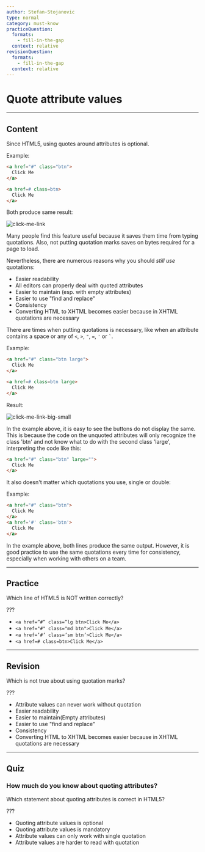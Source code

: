 ```yaml
---
author: Stefan-Stojanovic
type: normal
category: must-know
practiceQuestion:
  formats:
    - fill-in-the-gap
  context: relative
revisionQuestion:
  formats:
    - fill-in-the-gap
  context: relative
---
```


# Quote attribute values


---

## Content

Since HTML5, using quotes around attributes is optional.

Example:

```html
<a href="#" class="btn">
  Click Me
</a>

<a href=# class=btn>
  Click Me
</a>
```

Both produce same result:

![click-me-link](https://img.enkipro.com/1184fa553196db3c06d4aee6934e5d55.png)

Many people find this feature useful because it saves them time from typing quotations. Also, not putting quotation marks saves on bytes required for a page to load. 

Nevertheless, there are numerous reasons why you should *still use* quotations:

- Easier readability
- All editors can properly deal with quoted attributes
- Easier to maintain (esp. with empty attributes)
- Easier to use "find and replace"
- Consistency
- Converting HTML to XHTML becomes easier because in XHTML quotations are necessary

There are times when putting quotations is necessary, like when an attribute contains a space or any of `<`, `>`, `"`, `=`, `'` or `` ` ``.

Example:

```html
<a href="#" class="btn large">
  Click Me
</a>

<a href=# class=btn large>
  Click Me
</a>
```

Result:

![click-me-link-big-small](https://img.enkipro.com/796ceadc553b60a2c00f07c3de9a1bcb.png)

In the example above, it is easy to see the buttons do not display the same. This is because the code on the unquoted attributes will only recognize the class 'btn' and not know what to do with the second class 'large', interpreting the code like this:

```html
<a href="#" class="btn" large="">
  Click Me
</a>
```

It also doesn't matter which quotations you use, single or double:

Example:

```html
<a href="#" class="btn">
  Click Me
</a>
<a href='#' class='btn'>
  Click Me
</a>
```

In the example above, both lines produce the same output. However, it is good practice to use the same quotations every time for consistency, especially when working with others on a team.


---

## Practice

Which line of HTML5 is NOT written correctly?

???

- `<a href=”#” class=”lg btn>Click Me</a>`
- `<a href="#" class="md btn">Click Me</a>`
- `<a href=’#’ class=’sm btn’>Click Me</a>`
- `<a href=# class=btn>Click Me</a>`


---

## Revision

Which is not true about using quotation marks?

???

- Attribute values can never work without quotation
- Easier readability
- Easier to maintain(Empty attributes)
- Easier to use "find and replace"
- Consistency
- Converting HTML to XHTML becomes easier because in XHTML quotations are necessary


---

## Quiz

### How much do you know about quoting attributes?


Which statement about quoting attributes is correct in HTML5?

???

- Quoting attribute values is optional
- Quoting attribute values is mandatory
- Attribute values can only work with single quotation
- Attribute values are harder to read with quotation
